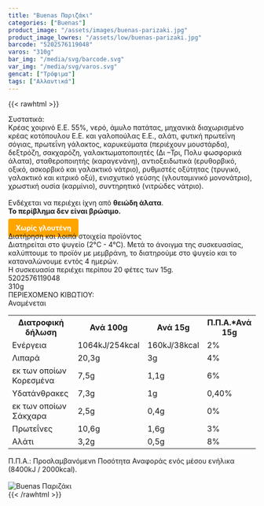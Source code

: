 ```yaml
---
title: "Buenas Παριζάκι"
categories: ["Buenas"]
product_image: "/assets/images/buenas-parizaki.jpg"
product_image_lowres: "/assets/low/buenas-parizaki.jpg"
barcode: "5202576119048"
varos: "310g"
bar_img: "/media/svg/barcode.svg"
var_img: "/media/svg/varos.svg"
gencat: ["Τρόφιμα"]
tags: ["Αλλαντικά"]
---
```

{{< rawhtml >}}

<div class="sload132"><div class="product"><div id="sistatika">Συστατικά:</div><div class="alltext">Κρέας χοιρινό Ε.Ε. 55%, νερό, άμυλο πατάτας, μηχανικά διαχωρισμένο κρέας κοτόπουλου Ε.Ε. και γαλοπούλας Ε.Ε., αλάτι, φυτική πρωτεΐνη σόγιας, πρωτεΐνη γάλακτος, καρυκεύματα (περιέχουν μουστάρδα), δεξτρόζη, σακχαρόζη, γαλακτωματοποιητές (Δι –Τρι, Πολυ φωσφορικά άλατα), σταθεροποιητής (καραγενάνη), αντιοξειδωτικά (ερυθορβικό, οξικό, ασκορβικό και γαλακτικό νάτριο), ρυθμιστές οξύτητας (τρυγικό, γαλακτικό και κιτρικό οξύ), ενισχυτικό γεύσης (γλουταμινικό μονονάτριο), χρωστική ουσία (καρμίνιο), συντηρητικό (νιτρώδες νάτριο).<br><br>Ενδέχεται να περιέχει ίχνη από <b>θειώδη άλατα</b>.<br><b>Το περίβλημα δεν είναι βρώσιμο.</b><br><br><b style="background:orange;margin:0px;padding:10px 15px;border-radius:4px;color:#fff">Χωρίς γλουτένη</b></div><div id="loipa">Διατήρηση και λοιπά στοιχεία προϊόντος</div><div class="alltext">Διατηρείται στο ψυγείο (2°C - 4°C). Μετά το άνοιγμα της συσκευασίας, καλύπτουμε το προϊόν με μεμβράνη, το διατηρούμε στο ψυγείο και το καταναλώνουμε εντός 4 ημερών.<br>Η συσκευασία περιέχει περίπου 20 φέτες των 15g.</div><div id="barcode"><div id="barimage1"></div><span id="bartext">5202576119048</span></div><div id="varos"><div id="varosimage1"></div><span id="varostext">310g</span></div><div id="kivotio">ΠΕΡΙΕΧΟΜΕΝΟ ΚΙΒΩΤΙΟΥ:<br>Αναμένεται</div><table id="diatable"><tbody><tr><th>Διατροφική δήλωση</th><th>Ανά 100g</th><th>Ανά 15g</th><th>Π.Π.Α.*Ανά 15g</th></tr><tr><td class="texr2">Ενέργεια</td><td class="texr">1064kJ/254kcal</td><td class="texr">160kJ/38kcal</td><td class="texr">2%</td></tr><tr><td class="texr2">Λιπαρά</td><td class="texr">20,3g</td><td class="texr">3g</td><td class="texr">4%</td></tr><tr><td class="gray">εκ των οποίων Κορεσµένα</td><td class="gray2">7,5g</td><td class="gray2">1,1g</td><td class="gray2">6%</td></tr><tr><td class="texr2">Yδατάνθρακες</td><td class="texr">7,3g</td><td class="texr">1g</td><td class="texr">0,40%</td></tr><tr><td class="gray">εκ των οποίων Σάκχαρα</td><td class="gray2">2,5g</td><td class="gray2">0,4g</td><td class="gray2">0%</td></tr><tr><td class="texr2">Πρωτεΐνες</td><td class="texr">10,6g</td><td class="texr">1,6g</td><td class="texr">3%</td></tr><tr><td class="texr2">Αλάτι</td><td class="texr">3,2g</td><td class="texr">0,5g</td><td class="texr">8%</td></tr></tbody></table><div class="alltext">Π.Π.Α.: Προσλαμβανόμενn Ποσότητα Αναφοράς ενός μέσου ενήλικα (8400kJ / 2000kcal).</div><br><div class="pimg"><img alt="Buenas Παριζάκι" title="Buenas Παριζάκι" src="/assets/images/buenas-parizaki.jpg"></div></div></div>
{{< /rawhtml >}}



